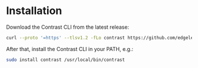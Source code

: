 # Installation

Download the Contrast CLI from the latest release:

```bash
curl --proto '=https' --tlsv1.2 -fLo contrast https://github.com/edgelesssys/contrast/releases/download/v0.8.0/contrast
```

After that, install the Contrast CLI in your PATH, e.g.:

```bash
sudo install contrast /usr/local/bin/contrast
```
